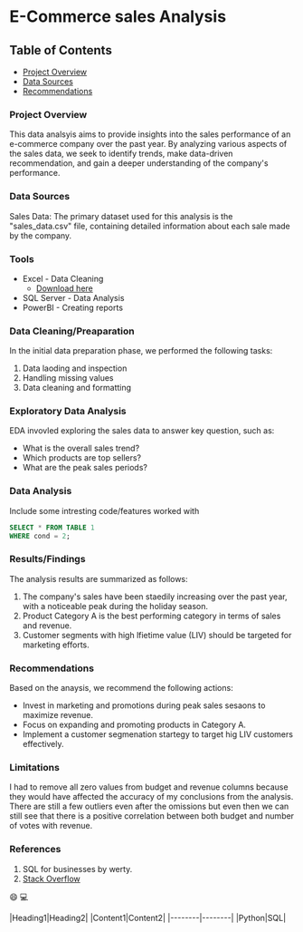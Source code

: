 # E-Commerce sales Analysis

## Table of Contents
- [Project Overview](#project-overview)
- [Data Sources](#data-sources)
- [Recommendations](#recommendations)
### Project Overview

This data analsyis aims to provide insights into the sales performance of an e-commerce company over the past year. By analyzing various aspects of the sales data, we seek to identify trends, make data-driven recommendation, and gain a deeper understanding of the company's performance.

### Data Sources

Sales Data: The primary dataset used for this analysis is the "sales_data.csv" file, containing detailed information about each sale made by the company.

### Tools

- Excel -  Data Cleaning
   - [Download here](https://microsoft.com)
- SQL Server - Data Analysis
- PowerBI - Creating reports


### Data Cleaning/Preaparation

In the initial data preparation phase, we performed the following tasks:
1. Data laoding and inspection
2. Handling missing values
3. Data cleaning and formatting

### Exploratory Data Analysis

EDA invovled exploring the sales data to answer key question, such as:
- What is the overall sales trend?
- Which products are top sellers?
- What are the peak sales periods?

### Data Analysis

Include some intresting code/features worked with

```sql
SELECT * FROM TABLE 1
WHERE cond = 2;
```

### Results/Findings

The analysis results are summarized as follows:
1. The company's sales have been staedily increasing over the past year, with a noticeable peak during the holiday season.
2. Product Category A is the best performing category in terms of sales and revenue.
3. Customer segments with high lfietime value (LIV) should be targeted for marketing efforts.


### Recommendations

Based on the anaysis, we recommend the following actions:
- Invest in marketing and promotions during peak sales sesaons to maximize revenue.
- Focus on expanding and promoting products in Category A.
- Implement a customer segmenation startegy to target hig LIV customers effectively.

### Limitations

I had to remove all zero values from budget and revenue columns because they would have affected the accuracy of my conclusions from the analysis. There are still a few outliers even after the omissions but even then we can still see that there is a positive correlation between both budget and number of votes with revenue.

### References

1. SQL for businesses by werty.
2. [Stack Overflow](htttps//stackoverflow.com)

😄
💻

|Heading1|Heading2|
|Content1|Content2|
|--------|--------|
|Python|SQL|
